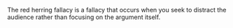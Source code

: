 The red herring fallacy is a fallacy that occurs when you seek to distract the audience rather than focusing on the argument itself.